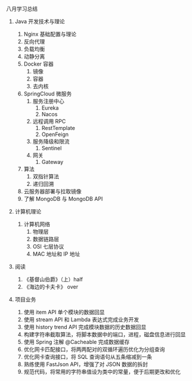 八月学习总结

1. Java 开发技术与理论
   1.  Nginx 基础配置与理论
      1. 反向代理
      2. 负载均衡
      3. 动静分离
   2. Docker 容器
      1. 镜像
      2. 容器
      3. 去内核
   3. SpringCloud 微服务
      1. 服务注册中心
         1. Eureka
         2. Nacos
      2. 远程调用 RPC
         1. RestTemplate
         2. OpenFeign
      3. 服务降级和限流
         1. Sentinel
      4. 网关
         1. Gateway
   4. 算法
      1. 双指针算法
      2. 递归回溯
   5. 云服务器部署与拉取镜像
   6. 了解 MongoDB 与 MongoDB API

1. 计算机理论
   1. 计算机网络
      1. 物理层
      2. 数据链路层
      3. OSI 七层协议
      4. MAC 地址和 IP 地址
2. 阅读
   1. 《基督山伯爵》（上）half
   2. 《海边的卡夫卡》 over
3. 项目业务
   1. 使用 item API 单个模块的数据回显
   2. 使用 stream API 和 Lambda 表达式完成业务开发
   3. 使用 history trend API 完成模块数据的历史数据回显
   4. 构建字符串截取算法，将脚本数据中的端口，进程，磁盘信息进行回显
   5. 使用 Spring 注解 @Cacheable 完成数据缓存
   6. 优化网卡匹配接口，将两两配对的双循环遍历优化为分组查询
   7. 优化网卡查询接口，将 SQL 查询语句从五条缩减到一条
   8. 熟练使用 FastJson API，增强了对 JSON 数据的拆封
   9. 规范代码，将常用的字符串值设为类中的常量，便于后期更改和优化